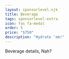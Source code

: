 ```yaml
---
layout: sponsorlevel.njk
title: Beverage
tags: sponsorlevel-extra
icon: fas fa-medal
order: 5
price: "$750"
description: "Hydrate 'em!"
---
```


Beverage details, Nah?